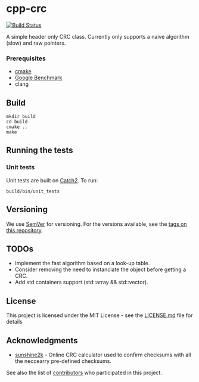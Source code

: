 # cpp-crc

[![Build Status](https://travis-ci.com/lokraszewski/cpp-crc.svg?branch=master)](https://travis-ci.com/lokraszewski/cpp-crc)

A simple header only CRC class. Currently only supports a naive algorithm (slow) and raw pointers.


### Prerequisites
* [cmake](https://cmake.org/)
* [Google Benchmark](https://github.com/google/benchmark)
* clang

## Build
```
mkdir build
cd build
cmake ..
make
```
## Running the tests

### Unit tests
Unit tests are built on [Catch2](https://github.com/catchorg/Catch2). To run:

```
build/bin/unit_tests
```

## Versioning

We use [SemVer](http://semver.org/) for versioning. For the versions available, see the [tags on this repository](https://github.com/your/cpp-crc/tags).

## TODOs
* Implement the fast algorithm based on a look-up table.
* Consider removing the need to instanciate the object before getting a CRC.
* Add std containers support (std::array && std::vector).


## License

This project is licensed under the MIT License - see the [LICENSE.md](LICENSE.md) file for details

## Acknowledgments

* [sunshine2k](http://www.sunshine2k.de/coding/javascript/crc/crc_js.html) - Online CRC calculator used to confirm checksums with all the neccearry pre-defined checksums.

See also the list of [contributors](https://github.com/your/project/contributors) who participated in this project.
